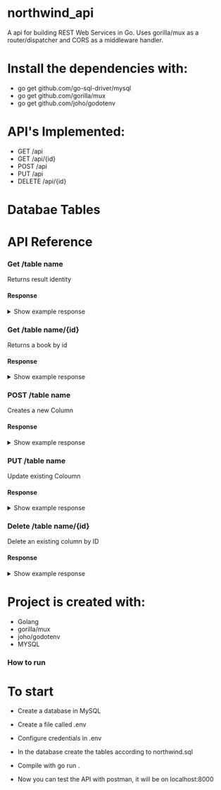 # northwind_api

A api for building REST Web Services in Go. Uses gorilla/mux as a router/dispatcher and CORS as a middleware handler. 


# Install the dependencies with:

- go get github.com/go-sql-driver/mysql
- go get github.com/gorilla/mux
- go get github.com/joho/godotenv

 # API's Implemented:

- GET     /api
- GET     /api/{id} 
- POST    /api
- PUT     /api 
- DELETE  /api/{id}  

# Databae Tables 

# API Reference

### Get  /table name 
   Returns result identity
 #### Response
   <details><summary>Show example response</summary>
   <p>
   ```json
   [
    {
        "ShipperID": 1,
        "CompanyName": "Speedy Express",
        "Phone": "(503) 555-9831"
    },
    {
        "ShipperID": 2,
        "CompanyName": "United Package",
        "Phone": "(503) 555-3199"
    }
    ]
    ````
    </p>
    </details>

### Get  /table name/{id}  
Returns a book by id
#### Response
   <details><summary>Show example response</summary>
   <p>
   ```json
   {
        "ShipperID": 2,
        "CompanyName": "United Package",
        "Phone": "(503) 555-3199"
    }
     ````
    </p>
    </details>

### POST /table name  
Creates a new Column
#### Response
   <details><summary>Show example response</summary>
   <p>
   ```json
   {
        "ShipperID": 3,
        "CompanyName": "G2G",
        "Phone": "(503) 555-3199"
    }
     ````
    </p>
    </details>

### PUT  /table name 
Update existing Coloumn
#### Response
 <details><summary>Show example response</summary>
  <p>
   ```json
   {
        "ShipperID": 3,
        "CompanyName": "G2G",
        "Phone": "0928 620999"
    }
     ````
    </p>
    </details>

### Delete /table name/{id}  

Delete an existing column by ID
#### Response
 <details><summary>Show example response</summary>
  <p>
   ```json
 {
    "result": "success"
}
     ````
    </p>
    </details>

# Project is created with:

- Golang
- gorilla/mux
- joho/godotenv
- MYSQL

### How to run


# To start 
- Create a database in MySQL

- Create a file called .env 

- Configure credentials in .env

- In the database create the tables according to northwind.sql

- Compile with go run .

- Now you can test the API with postman, it will be on localhost:8000



